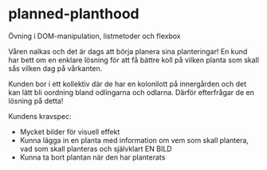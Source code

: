 # planned-planthood
Övning i DOM-manipulation, listmetoder och flexbox

Våren nalkas och det är dags att börja planera sina planteringar!
En kund har bett om en enklare lösning för att få bättre koll på vilken planta som skall sås vilken dag på vårkanten.

Kunden bor i ett kollektiv där de har en kolonilott på innergården och det kan lätt bli oordning bland odlingarna och odlarna. Därför efterfrågar de en lösning på detta!

Kundens kravspec:
* Mycket bilder för visuell effekt
* Kunna lägga in en planta med information om vem som skall plantera, vad som skall planteras och självklart EN BILD
* Kunna ta bort plantan när den har planterats
